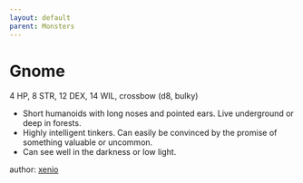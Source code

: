 ```yaml
---
layout: default
parent: Monsters 
--- 
```

# Gnome
4 HP, 8 STR, 12 DEX, 14 WIL, crossbow (d8, bulky)  
- Short humanoids with long noses and pointed ears.   Live underground or deep in forests.  
- Highly intelligent tinkers.   Can easily be convinced by the promise of something valuable or uncommon.  
- Can see well in the darkness or low light.  

author: [xenio](https://xenioinabottle.blogspot.com) 
